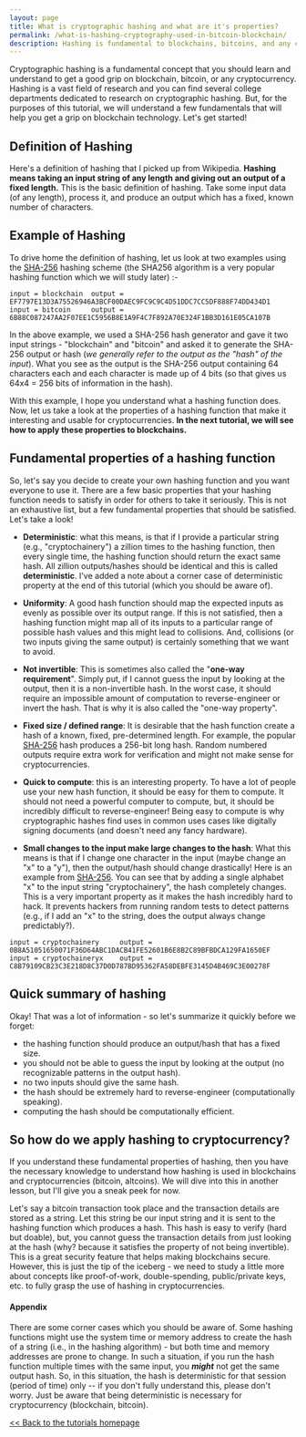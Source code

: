 ```yaml
---
layout: page
title: What is cryptographic hashing and what are it's properties?
permalink: /what-is-hashing-cryptography-used-in-bitcoin-blockchain/
description: Hashing is fundamental to blockchains, bitcoins, and any cryptocurrency and in this lesson, we look at the basic properties of hashing and how these properties makes hashing attractive to blockchains and cryptocurrencies. 
---
```


Cryptographic hashing is a fundamental concept that you should learn and understand to get a good grip on blockchain, bitcoin, or any cryptocurrency. Hashing is a vast field of research and you can find several college departments dedicated to research on cryptographic hashing. But, for the purposes of this tutorial, we will understand a few fundamentals that will help you get a grip on blockchain technology. Let's get started! 

## Definition of Hashing 
Here's a definition of hashing that I picked up from Wikipedia. **Hashing means taking an input string of any length and giving out an output of a fixed length.** This is the basic definition of hashing. Take some input data (of any length), process it, and produce an output which has a fixed, known number of characters.

## Example of Hashing 
To drive home the definition of hashing, let us look at two examples using the [SHA-256](http://www.iwar.org.uk/comsec/resources/cipher/sha256-384-512.pdf) hashing scheme (the SHA256 algorithm is a very popular hashing function which we will study later) :-
```
input = blockchain  output = EF7797E13D3A75526946A3BCF00DAEC9FC9C9C4D51DDC7CC5DF888F74DD434D1
input = bitcoin     output = 6B88C087247AA2F07EE1C5956B8E1A9F4C7F892A70E324F1BB3D161E05CA107B 
```
In the above example, we used a SHA-256 hash generator and gave it two input strings - "blockchain" and "bitcoin" and asked it to generate the SHA-256 output or hash (_we generally refer to the output as the "hash" of the input_). What you see as the output is the SHA-256 output containing 64 characters each and each character is made up of 4 bits (so that gives us 64x4 = 256 bits of information in the hash). 

With this example, I hope you understand what a hashing function does. Now, let us take a look at the properties of a hashing function that make it interesting and usable for cryptocurrencies. **In the next tutorial, we will see how to apply these properties to blockchains.**


## Fundamental properties of a hashing function
So, let's say you decide to create your own hashing function and you want everyone to use it. There are a few basic properties that your hashing function needs to satisfy in order for others to take it seriously. This is not an exhaustive list, but a few fundamental properties that should be satisfied. Let's take a look! 

* **Deterministic**: what this means, is that if I provide a particular string (e.g., "cryptochainery") a zillion times to the hashing function, then every single time, the hashing function should return the exact same hash. All zillion outputs/hashes should be identical and this is called **deterministic**. I've added a note about a corner case of deterministic property at the end of this tutorial (which you should be aware of). 

* **Uniformity**: A good hash function should map the expected inputs as evenly as possible over its output range. If this is not satisfied, then a hashing function might map all of its inputs to a particular range of possible hash values and this might lead to collisions. And, collisions (or two inputs giving the same output) is certainly something that we want to avoid. 

* **Not invertible**: This is sometimes also called the "**one-way requirement**". Simply put, if I cannot guess the input by looking at the output, then it is a non-invertible hash. In the worst case, it should require an impossible amount of computation to reverse-engineer or invert the hash. That is why it is also called the "one-way property".

* **Fixed size / defined range**: It is desirable that the hash function create a hash of a known, fixed, pre-determined length. For example, the popular [SHA-256](https://en.wikipedia.org/wiki/SHA-2) hash produces a 256-bit long hash. Random numbered outputs require extra work for verification and might not make sense for cryptocurrencies.

* **Quick to compute**: this is an interesting property. To have a lot of people use your new hash function, it should be easy for them to compute. It should not need a powerful computer to compute, but, it should be incredibly difficult to reverse-engineer! Being easy to compute is why cryptographic hashes find uses in common uses cases like digitally signing documents (and doesn't need any fancy hardware).

* **Small changes to the input make large changes to the hash**: What this means is that if I change one character in the input (maybe change an "x" to a "y"), then the output/hash should change drastically! Here is an example from [SHA-256](https://en.wikipedia.org/wiki/SHA-2). You can see that by adding a single alphabet "x" to the input string "cryptochainery", the hash completely changes. This is a very important property as it makes the hash incredibly hard to hack. It prevents hackers from running random tests to detect patterns (e.g., if I add an "x" to the string, does the output always change predictably?).
```
input = cryptochainery     output = 0B8A51051650071F36D64ABC1DACB41FE52601B6E8B2C89BFBDCA129FA1650EF
input = cryptochaineryx    output = C8B79109CB23C3E218D8C37D0D787BD95362FA58DEBFE3145D4B469C3E00278F 
```

## Quick summary of hashing
Okay! That was a lot of information - so let's summarize it quickly before we forget:

* the hashing function should produce an output/hash that has a fixed size. 
* you should not be able to guess the input by looking at the output (no recognizable patterns in the output hash).
* no two inputs should give the same hash.
* the hash should be extremely hard to reverse-engineer (computationally speaking).
* computing the hash should be computationally efficient. 

## So how do we apply hashing to cryptocurrency?
If you understand these fundamental properties of hashing, then you have the necessary knowledge to understand how hashing is used in blockchains and cryptocurrencies (bitcoin, altcoins). We will dive into this in another lesson, but I'll give you a sneak peek for now.

Let's say a bitcoin transaction took place and the transaction details are stored as a string. Let this string be our input string and it is sent to the hashing function which produces a hash. This hash is easy to verify (hard but doable), but, you cannot guess the transaction details from just looking at the hash (why? because it satisfies the property of not being invertible). This is a great security feature that helps making blockchains secure. However, this is just the tip of the iceberg - we need to study a little more about concepts like proof-of-work, double-spending, public/private keys, etc. to fully grasp the use of hashing in cryptocurrencies. 

#### Appendix
There are some corner cases which you should be aware of. Some hashing functions might use the system time or memory address to create the hash of a string (i.e., in the hashing algorithm) - but both time and memory addresses are prone to change. In such a situation, if you run the hash function multiple times with the same input, you _**might**_ not get the same output hash. So, in this situation, the hash is deterministic for that session (period of time) only -- if you don't fully understand this, please don't worry. Just be aware that being deterministic is necessary for cryptocurrency (blockchain, bitcoin).

[<< Back to the tutorials homepage](https://cryptochainery.github.io/)
